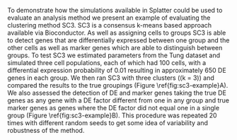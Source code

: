 To demonstrate how the simulations available in Splatter could be used to evaluate an analysis method we present an example of evaluating the clustering method SC3. SC3 is a consensus k-means based approach available via Bioconductor. As well as assigning cells to groups SC3 is able to detect genes that are differentially expressed between one group and the other cells as well as marker genes which are able to distinguish between groups. To test SC3 we estimated parameters from the Tung dataset and simulated three cell populations, each of which had 100 cells, with a differential expression probability of 0.01 resulting in approximately 650 DE genes in each group. We then ran SC3 with three clusters (\(k = 3\)) and compared the results to the true groupings (Figure \ref{fig:sc3-example}A). We also assessed the detection of DE and marker genes taking the true DE genes as any gene with a DE factor different from one in any group and true marker genes as genes where the DE factor did not equal one in a single group (Figure \ref{fig:sc3-example}B). This procedure was repeated 20 times with different random seeds to get some idea of variability and robustness of the method.